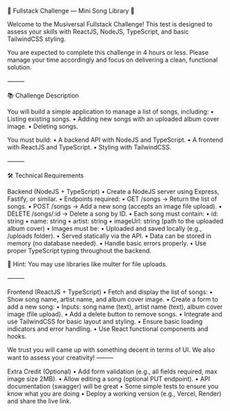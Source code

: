 🎵 Fullstack Challenge — Mini Song Library 🎵

Welcome to the Musiversal Fullstack Challenge!
This test is designed to assess your skills with ReactJS, NodeJS, TypeScript, and basic TailwindCSS styling.

You are expected to complete this challenge in 4 hours or less. Please manage your time accordingly and focus on delivering a clean, functional solution.

⸻

📚 Challenge Description

You will build a simple application to manage a list of songs, including:
	•	Listing existing songs.
	•	Adding new songs with an uploaded album cover image.
	•	Deleting songs.

You must build:
	•	A backend API with NodeJS and TypeScript.
	•	A frontend with ReactJS and TypeScript.
	•	Styling with TailwindCSS.

⸻

🛠️ Technical Requirements

Backend (NodeJS + TypeScript)
	•	Create a NodeJS server using Express, Fastify, or similar.
	•	Endpoints required:
	•	GET /songs → Return the list of songs.
	•	POST /songs → Add a new song (accepts an image file upload).
	•	DELETE /songs/:id → Delete a song by ID.
	•	Each song must contain:
	•	id: string
	•	name: string
	•	artist: string
	•	imageUrl: string (path to the uploaded album cover)
	•	Images must be:
	•	Uploaded and saved locally (e.g., /uploads folder).
	•	Served statically via the API.
	•	Data can be stored in memory (no database needed).
	•	Handle basic errors properly.
	•	Use proper TypeScript typing throughout the backend.

🔹 Hint: You may use libraries like multer for file uploads.

⸻

Frontend (ReactJS + TypeScript)
	•	Fetch and display the list of songs:
	•	Show song name, artist name, and album cover image.
	•	Create a form to add a new song:
	•	Inputs: song name (text), artist name (text), album cover image (file upload).
	•	Add a delete button to remove songs.
	•	Integrate and use TailwindCSS for basic layout and styling.
	•	Ensure basic loading indicators and error handling.
	•	Use React functional components and hooks.


We trust you will came up with something decent in terms of UI. We also want to assess your creativity!
⸻

Extra Credit (Optional)
	•	Add form validation (e.g., all fields required, max image size 2MB).
	•	Allow editing a song (optional PUT endpoint).
	•	API documentation (swagger) will be great
	•   Some simple tests to ensure you know what you are doing
	•	Deploy a working version (e.g., Vercel, Render) and share the live link.
